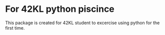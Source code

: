 # For 42KL python piscince

This package is created for 42KL student to excercise using python for the first time.